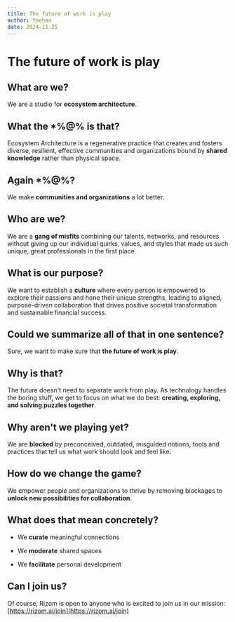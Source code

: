 ```yaml
---
title: The future of work is play
author: Yeehaa
date: 2024-11-25
---
```


# The future of work is play


## What are we? 


We are a studio for **ecosystem architecture**. 


## What the *%@% is that?


Ecosystem Architecture is a regenerative practice that creates and fosters diverse, resilient, effective communities and organizations bound by **shared knowledge** rather than physical space.


## Again *%@%?


We make **communities and organizations** a lot better.


## Who are we?


We are a **gang of misfits** combining our talents, networks, and resources without giving up our individual quirks, values, and styles that made us such unique, great professionals in the first place.


## What is our purpose?


We want to establish a **culture** where every person is empowered to explore their passions and hone their unique strengths, leading to aligned, purpose-driven collaboration that drives positive societal transformation and sustainable financial success. 


## Could we summarize all of that in one sentence?


Sure, we want to make sure that **the future of work is play**.


## Why is that?


The future doesn't need to separate work from play. As technology handles the boring stuff, we get to focus on what we do best: **creating, exploring, and solving puzzles together**. 


## Why aren't we playing yet?


We are **blocked** by preconceived, outdated, misguided notions, tools and practices that tell us what work should look and feel like.


## How do we change the game?


We empower people and organizations to thrive by removing blockages to **unlock new possibilities for collaboration**.


## What does that mean concretely?


+ We **curate** meaningful connections

+ We **moderate** shared spaces 

+ We **facilitate** personal development


## Can I join us?


Of course, Rizom is open to anyone who is excited to join us in our mission: [https://rizom.ai/join](https://rizom.ai/join)

